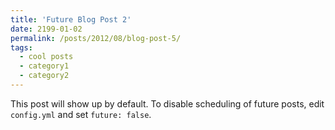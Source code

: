 ```yaml
---
title: 'Future Blog Post 2'
date: 2199-01-02
permalink: /posts/2012/08/blog-post-5/
tags:
  - cool posts
  - category1
  - category2
---
```


This post will show up by default. To disable scheduling of future posts, edit `config.yml` and set `future: false`. 
